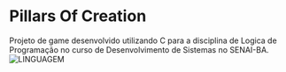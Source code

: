 # Pillars Of Creation
Projeto de game desenvolvido utilizando C para a disciplina de Logica de Programação no curso de Desenvolvimento de Sistemas no SENAI-BA.
![LINGUAGEM]([http://url/to/img.png](https://www.google.com/url?sa=i&url=https%3A%2F%2Fcommons.wikimedia.org%2Fwiki%2FFile%3AC_Programming_Language.svg&psig=AOvVaw1W20WOdqsoEzjbx55bGte6&ust=1686974500021000&source=images&cd=vfe&ved=0CBEQjRxqFwoTCJiMgfDzxv8CFQAAAAAdAAAAABAE)https://www.google.com/url?sa=i&url=https%3A%2F%2Fcommons.wikimedia.org%2Fwiki%2FFile%3AC_Programming_Language.svg&psig=AOvVaw1W20WOdqsoEzjbx55bGte6&ust=1686974500021000&source=images&cd=vfe&ved=0CBEQjRxqFwoTCJiMgfDzxv8CFQAAAAAdAAAAABAE)
